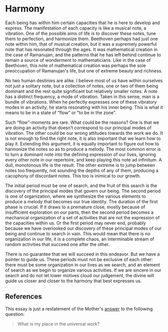 # Harmony

Each being has within him certain capacities that he is here to develop and express. The manifestation of each capacity is like a musical note, a vibration. One of the possible aims of life is to discover these notes, tune them to perfection, and harmonize them. Beethoven perhaps had just one note within him, that of musical creation, but it was a supremely powerful note that has resonated through the ages. It was mathematical creation in the case of Ramanujan, and the patterns that he has left behind continue to remain a source of wonderment to mathematicians. Like in the case of Beethoven, this note of mathematical creation was perhaps the sole preoccupation of Ramanujan's life, but one of extreme beauty and richness.

No two human destinies are alike. I believe most of us have within ourselves not just a solitary note, but a collection of notes, one or two of them being dominant and the rest quite significant but relatively smaller notes. A note has a distinct frequency, a mode of vibration. Taken in this sense, man is a bundle of vibrations. When he perfectly expresses one of these vibratory modes in an activity, he starts resonating with his inner being. This is what it means to be in a state of “flow” or “to be in the zone”.

Such “flow”-moments are rare. What could be the reasons? One is that we are doing an activity that doesn’t correspond to our principal modes of vibration. The other could be our wrong attitudes towards the work we do. It is not enough to find the right note, it is also important that we learn how to play it. Extending this argument, it is equally important to figure out how to harmonize the notes so as to produce a melody. The most common error is to turn a dominant note into the defining expression of our lives, ignoring every other note in our repertoire, and keep playing this note ad infinitum. A dull, monotonous life is the result. The other extreme is to jump between notes too frequently, not sounding the depths of any of them, producing a cacophony of discordant notes. This too is inimical to our growth.

The initial period must be one of search, and the fruit of this search is the discovery of the principal modes that govern our being. The second period is one of organization, where we synthesize the various elements to produce a melody that becomes our true identity. The duration of the first phase is crucial. If it draws to a premature close, mostly because of insufficient exploration on our parts, then the second period becomes a mechanical organization of a set of activities that are not the expression of the capacities within us. Or the first period may never end, probably because we have overlooked our discovery of these principal modes of our being and continue to search in vain. This would mean that there is no organization in our life, it is a complete chaos, an interminable stream of random activities that succeed one after the other.

There is no guarantee that we will succeed in this endeavor. But we have a pointer to guide us. These periods must not be exclusive of each other: there must be some organization in our lives as we search, and an element of search as we begin to organize various activities. If we are sincere in our search and do not let lower motives cloud our judgement, the divine will guide us closer and closer to the harmony that best expresses us.

## References

This essay is just a restatement of the Mother's [answer](https://incarnateword.in/cwm/02/14-may-1912) to the following question: 

> What is my place in the universal work?
